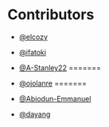 # Contributors
-  [@elcozy](https://github.com/elcozy)

-  [@ifatoki](https://github.com/ifatoki)


-  [@A-Stanley22](https://github.com/A-Stanley)
=======
-  [@ojolanre](https://github.com/ojolanre)
=======
- [@Abiodun-Emmanuel](https://github.com/Abiodun-Emmanuel)

- [@dayang](https://github.com/dayang4321)


